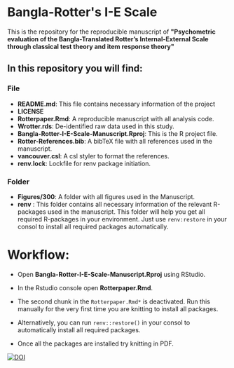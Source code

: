 # Bangla-Rotter's I-E Scale

This is the repository for the reproducible manuscript of **"Psychometric evaluation of the Bangla-Translated Rotter’s Internal-External Scale through classical test theory and item response theory"**

## In this repository you will find:

### File


- **README.md**: This file contains necessary information of the project
- **LICENSE**
- **Rotterpaper.Rmd**: A reproducible manuscript with all analysis code.
- **Wrotter.rds**: De-identified raw data used in this study.
- **Bangla-Rotter-I-E-Scale-Manuscript.Rproj**: This is the R project file.
- **Rotter-References.bib**: A bibTeX file with all references used in the manuscript.
- **vancouver.csl**: A csl styler to  format the references.
-  **renv.lock**: Lockfile for renv package initiation.

### Folder

- **Figures/300**: A folder with all figures used in the Manuscript.
- **renv** : This folder contains all necessary information of the relevant R-packages used in the manuscript. This folder will help you get all required R-packages in your environment. Just use `renv:restore` in your consol to install all required packages automatically.

# Workflow:

- Open **Bangla-Rotter-I-E-Scale-Manuscript.Rproj** using RStudio.

- In the Rstudio console open **Rotterpaper.Rmd**.

- The second chunk in the `Rotterpaper.Rmd*` is deactivated. Run this manually for the very first time you are knitting to install all packages.
- Alternatively, you can run `renv::restore()` in your consol to automatically install all required packages.
- Once all the packages are installed try knitting in PDF.

<a href="https://zenodo.org/badge/latestdoi/464843878"><img src="https://zenodo.org/badge/464843878.svg" alt="DOI"></a>

